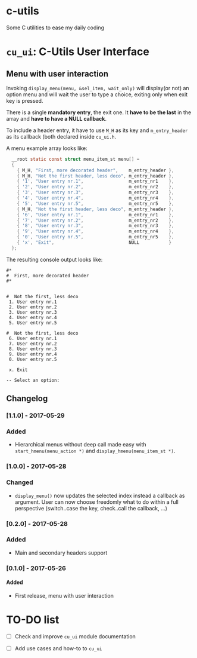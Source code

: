 # c-utils

Some C utilities to ease my daily coding


# `cu_ui`: C-Utils User Interface


## Menu with user interaction

Invoking `display_menu(menu, &sel_item, wait_only)` will display(or not) an option menu and will wait the user to type a choice, exiting only when exit key is pressed.

There is a single **mandatory entry**, the exit one. It **have to be the last** in the array and **have to have a NULL callback**.

To include a header entry, it have to use `M_H` as its key and `m_entry_header` as its callback (both declared inside `cu_ui.h`.

A menu example array looks like:

```C
  __root static const struct menu_item_st menu[] =
  {
    { M_H, "First, more decorated header",    m_entry_header },
    { M_H, "Not the first header, less deco", m_entry_header },
    { '1', "User entry nr.1",                 m_entry_nr1    },
    { '2', "User entry nr.2",                 m_entry_nr2    },
    { '3', "User entry nr.3",                 m_entry_nr3    },
    { '4', "User entry nr.4",                 m_entry_nr4    },
    { '5', "User entry nr.5",                 m_entry_nr5    },
    { M_H, "Not the first header, less deco", m_entry_header },
    { '6', "User entry nr.1",                 m_entry_nr1    },
    { '7', "User entry nr.2",                 m_entry_nr2    },
    { '8', "User entry nr.3",                 m_entry_nr3    },
    { '9', "User entry nr.4",                 m_entry_nr4    },
    { '0', "User entry nr.5",                 m_entry_nr5    },
    { 'x', "Exit",                            NULL           }
  };
```

The resulting console output looks like:

```
#*
#  First, more decorated header
#*


#  Not the first, less deco
 1. User entry nr.1
 2. User entry nr.2
 3. User entry nr.3
 4. User entry nr.4
 5. User entry nr.5

#  Not the first, less deco
 6. User entry nr.1
 7. User entry nr.2
 8. User entry nr.3
 9. User entry nr.4
 0. User entry nr.5

 x. Exit

-- Select an option:
```


## Changelog

### [1.1.0] - 2017-05-29

### Added

- Hierarchical menus without deep call made easy with `start_hmenu(menu_action *)` and `display_hmenu(menu_item_st *)`.


### [1.0.0] - 2017-05-28

### Changed

- `display_menu()` now updates the selected index instead a callback as argument. User can now choose freedomly what to do within a full perspective (switch..case the key, check..call the callback, ...)


### [0.2.0] - 2017-05-28

### Added

- Main and secondary headers support


### [0.1.0] - 2017-05-26

#### Added

- First release, menu with user interaction


# TO-DO list

- [ ] Check and improve `cu_ui` module documentation
- [ ] Add use cases and how-to to `cu_ui`

